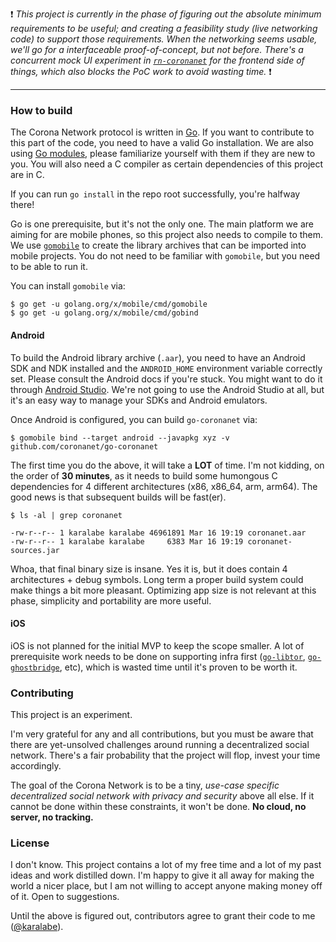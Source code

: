 :exclamation: *This project is currently in the phase of figuring out the absolute minimum requirements to be useful; and creating a feasibility study (live networking code) to support those requirements. When the networking seems usable, we'll go for a interfaceable proof-of-concept, but not before. There's a concurrent mock UI experiment in [`rn-coronanet`](https://github.com/coronanet/rn-coronanet) for the frontend side of things, which also blocks the PoC work to avoid wasting time.* :exclamation:

---

### How to build

The Corona Network protocol is written in [Go](https://golang.org/). If you want to contribute to this part of the code, you need to have a valid Go installation. We are also using [Go modules](https://blog.golang.org/using-go-modules), please familiarize yourself with them if they are new to you. You will also need a C compiler as certain dependencies of this project are in C.

If you can run `go install` in the repo root successfully, you're halfway there!

Go is one prerequisite, but it's not the only one. The main platform we are aiming for are mobile phones, so this project also needs to compile to them. We use [`gomobile`](https://github.com/golang/mobile/) to create the library archives that can be imported into mobile projects. You do not need to be familiar with `gomobile`, but you need to be able to run it.

You can install `gomobile` via:

```
$ go get -u golang.org/x/mobile/cmd/gomobile
$ go get -u golang.org/x/mobile/cmd/gobind
```

#### Android

To build the Android library archive (`.aar`), you need to have an Android SDK and NDK installed and the `ANDROID_HOME` environment variable correctly set. Please consult the Android docs if you're stuck. You might want to do it through [Android Studio](https://developer.android.com/studio). We're not going to use the Android Studio at all, but it's an easy way to manage your SDKs and Android emulators.

Once Android is configured, you can build `go-coronanet` via:

```
$ gomobile bind --target android --javapkg xyz -v github.com/coronanet/go-coronanet
```

The first time you do the above, it will take a **LOT** of time. I'm not kidding, on the order of **30 minutes**, as it needs to build some humongous C dependencies for 4 different architectures (x86, x86_64, arm, arm64). The good news is that subsequent builds will be fast(er).

```
$ ls -al | grep coronanet

-rw-r--r-- 1 karalabe karalabe 46961891 Mar 16 19:19 coronanet.aar
-rw-r--r-- 1 karalabe karalabe     6383 Mar 16 19:19 coronanet-sources.jar
```

Whoa, that final binary size is insane. Yes it is, but it does contain 4 architectures + debug symbols. Long term a proper build system could make things a bit more pleasant. Optimizing app size is not relevant at this phase, simplicity and portability are more useful.

#### iOS

iOS is not planned for the initial MVP to keep the scope smaller. A lot of prerequisite work needs to be done on supporting infra first ([`go-libtor`](https://github.com/ipsn/go-libtor), [`go-ghostbridge`](https://github.com/ipsn/go-ghostbridge), etc), which is wasted time until it's proven to be worth it.

### Contributing

This project is an experiment.

I'm very grateful for any and all contributions, but you must be aware that there are yet-unsolved challenges around running a decentralized social network. There's a fair probability that the project will flop, invest your time accordingly.

The goal of the Corona Network is to be a tiny, *use-case specific decentralized social network with privacy and security* above all else. If it cannot be done within these constraints, it won't be done. **No cloud, no server, no tracking.**

### License

I don't know. This project contains a lot of my free time and a lot of my past ideas and work distilled down. I'm happy to give it all away for making the world a nicer place, but I am not willing to accept anyone making money off of it. Open to suggestions.

Until the above is figured out, contributors agree to grant their code to me ([@karalabe](https://github.com/karalabe)).
